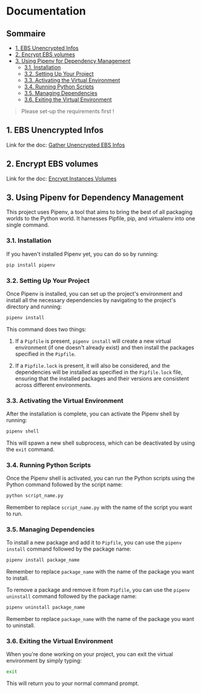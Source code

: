  <h1>Documentation</h1>

 <h2>Sommaire</h2>

- [1. EBS Unencrypted Infos](#1-ebs-unencrypted-infos)
- [2. Encrypt EBS volumes](#2-encrypt-ebs-volumes)
- [3. Using Pipenv for Dependency Management](#3-using-pipenv-for-dependency-management)
  - [3.1. Installation](#31-installation)
  - [3.2. Setting Up Your Project](#32-setting-up-your-project)
  - [3.3. Activating the Virtual Environment](#33-activating-the-virtual-environment)
  - [3.4. Running Python Scripts](#34-running-python-scripts)
  - [3.5. Managing Dependencies](#35-managing-dependencies)
  - [3.6. Exiting the Virtual Environment](#36-exiting-the-virtual-environment)


> Please set-up the requirements first !

## 1. EBS Unencrypted Infos

Link for the doc: [Gather Unencrypted EBS Infos](./gather_infos.md)

## 2. Encrypt EBS volumes

Link for the doc: [Encrypt Instances Volumes](./encrypt_ebs.md)


## 3. Using Pipenv for Dependency Management

This project uses Pipenv, a tool that aims to bring the best of all packaging worlds to the Python world. It harnesses Pipfile, pip, and virtualenv into one single command.

### 3.1. Installation

If you haven't installed Pipenv yet, you can do so by running:

```bash
pip install pipenv
```

### 3.2. Setting Up Your Project

Once Pipenv is installed, you can set up the project's environment and install all the necessary dependencies by navigating to the project's directory and running:

```bash
pipenv install
```

This command does two things:

1. If a `Pipfile` is present, `pipenv install` will create a new virtual environment (if one doesn't already exist) and then install the packages specified in the `Pipfile`.

2. If a `Pipfile.lock` is present, it will also be considered, and the dependencies will be installed as specified in the `Pipfile.lock` file, ensuring that the installed packages and their versions are consistent across different environments.

### 3.3. Activating the Virtual Environment

After the installation is complete, you can activate the Pipenv shell by running:

```bash
pipenv shell
```

This will spawn a new shell subprocess, which can be deactivated by using the `exit` command.

### 3.4. Running Python Scripts

Once the Pipenv shell is activated, you can run the Python scripts using the Python command followed by the script name:

```bash
python script_name.py
```

Remember to replace `script_name.py` with the name of the script you want to run.

### 3.5. Managing Dependencies

To install a new package and add it to `Pipfile`, you can use the `pipenv install` command followed by the package name:

```bash
pipenv install package_name
```

Remember to replace `package_name` with the name of the package you want to install.

To remove a package and remove it from `Pipfile`, you can use the `pipenv uninstall` command followed by the package name:

```bash
pipenv uninstall package_name
```

Remember to replace `package_name` with the name of the package you want to uninstall.

### 3.6. Exiting the Virtual Environment

When you're done working on your project, you can exit the virtual environment by simply typing:

```bash
exit
```

This will return you to your normal command prompt.
